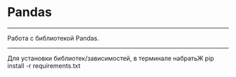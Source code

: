 # Pandas
***
Работа с библиотекой Pandas.
***
Для установки библиотек/зависимостей, в терминале набратьЖ
pip install -r requirements.txt
